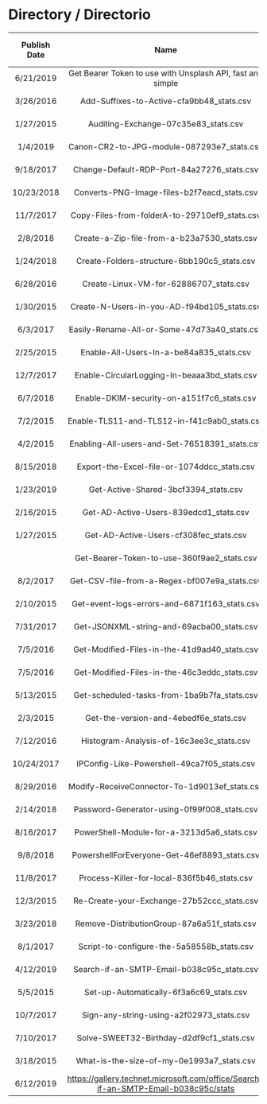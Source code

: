 
# Directory / Directorio



| Publish Date | Name  |  URL  | Repository Location |    Migrated To GitHub | 
|     :---:    | :---: | :---: |          :---:      |      :---:          |
| 6/21/2019  | Get Bearer Token to use with Unsplash API, fast and simple  |   [Bearer Token Script](https://gallery.technet.microsoft.com/Get-Bearer-Token-to-use-360f9ae2) | [local copy](/TechNet/Unsplash/Get-Bearer-Token-to-use-360f9ae2.md) | **Done** |
| 3/26/2016 | Add-Suffixes-to-Active-cfa9bb48_stats.csv  |  https://gallery.technet.microsoft.com/Add-Suffixes-to-Active-cfa9bb48  | Repository Location |Pending | 
| 1/27/2015 | Auditing-Exchange-07c35e83_stats.csv  |  https://gallery.technet.microsoft.com/Auditing-Exchange-07c35e83  | Repository Location | Pending | 
| 1/4/2019 | Canon-CR2-to-JPG-module-087293e7_stats.csv  |  https://gallery.technet.microsoft.com/Canon-CR2-to-JPG-module-087293e7  | Repository Location | Pending|
| 9/18/2017 | Change-Default-RDP-Port-84a27276_stats.csv  |  https://gallery.technet.microsoft.com/Change-Default-RDP-Port-84a27276  | Repository Location |  Pending|
| 10/23/2018 | Converts-PNG-Image-files-b2f7eacd_stats.csv  |  https://gallery.technet.microsoft.com/Converts-PNG-Image-files-b2f7eacd  | Repository Location |  Pending|
| 11/7/2017 | Copy-Files-from-folderA-to-29710ef9_stats.csv  |  https://gallery.technet.microsoft.com/Copy-Files-from-folderA-to-29710ef9  | Repository Location |  Pending|
| 2/8/2018 | Create-a-Zip-file-from-a-b23a7530_stats.csv  |  https://gallery.technet.microsoft.com/Create-a-Zip-file-from-a-b23a7530  | Repository Location |  Pending|
| 1/24/2018 | Create-Folders-structure-6bb190c5_stats.csv  |  https://gallery.technet.microsoft.com/Create-Folders-structure-6bb190c5  | Repository Location |  Pending|
| 6/28/2016 | Create-Linux-VM-for-62886707_stats.csv  |  https://gallery.technet.microsoft.com/Create-Linux-VM-for-62886707  | Repository Location |  Pending|
| 1/30/2015 | Create-N-Users-in-you-AD-f94bd105_stats.csv  |  https://gallery.technet.microsoft.com/Create-N-Users-in-you-AD-f94bd105  | Repository Location |  Pending|
| 6/3/2017 | Easily-Rename-All-or-Some-47d73a40_stats.csv  |  https://gallery.technet.microsoft.com/Easily-Rename-All-or-Some-47d73a40  | Repository Location | Pending|
| 2/25/2015 | Enable-All-Users-In-a-be84a835_stats.csv  |  https://gallery.technet.microsoft.com/Enable-All-Users-In-a-be84a835  | Repository Location |  Pending|
| 12/7/2017 | Enable-CircularLogging-In-beaaa3bd_stats.csv  |  https://gallery.technet.microsoft.com/Enable-CircularLogging-In-beaaa3bd  | Repository Location |  Pending|
| 6/7/2018 | Enable-DKIM-security-on-a151f7c6_stats.csv  |  https://gallery.technet.microsoft.com/Enable-DKIM-security-on-a151f7c6  | Repository Location |  Pending|
| 7/2/2015 | Enable-TLS11-and-TLS12-in-f41c9ab0_stats.csv  |  https://gallery.technet.microsoft.com/Enable-TLS11-and-TLS12-in-f41c9ab0  | Repository Location |  Pending|
| 4/2/2015 | Enabling-All-users-and-Set-76518391_stats.csv  |  https://gallery.technet.microsoft.com/Enabling-All-users-and-Set-76518391  | Repository Location |  Pending|
| 8/15/2018 | Export-the-Excel-file-or-1074ddcc_stats.csv  |  https://gallery.technet.microsoft.com/Export-the-Excel-file-or-1074ddcc  | Repository Location |  Pending|
| 1/23/2019 | Get-Active-Shared-3bcf3394_stats.csv  |  https://gallery.technet.microsoft.com/Get-Active-Shared-3bcf3394  | Repository Location |  Pending|
| 2/16/2015 | Get-AD-Active-Users-839edcd1_stats.csv  |  https://gallery.technet.microsoft.com/Get-AD-Active-Users-839edcd1  | Repository Location | Pending|
| 1/27/2015 | Get-AD-Active-Users-cf308fec_stats.csv  |  https://gallery.technet.microsoft.com/Get-AD-Active-Users-cf308fec  | Repository Location |  Pending|
|  | Get-Bearer-Token-to-use-360f9ae2_stats.csv  |  https://gallery.technet.microsoft.com/Get-Bearer-Token-to-use-360f9ae2  | Repository Location |   Pending|
| 8/2/2017 | Get-CSV-file-from-a-Regex-bf007e9a_stats.csv  |  https://gallery.technet.microsoft.com/Get-CSV-file-from-a-Regex-bf007e9a  | Repository Location | Pending|
| 2/10/2015 | Get-event-logs-errors-and-6871f163_stats.csv  |  https://gallery.technet.microsoft.com/Get-event-logs-errors-and-6871f163  | Repository Location |  Pending|
| 7/31/2017 | Get-JSONXML-string-and-69acba00_stats.csv  |  https://gallery.technet.microsoft.com/Get-JSONXML-string-and-69acba00  | Repository Location |   Pending|
| 7/5/2016 | Get-Modified-Files-in-the-41d9ad40_stats.csv  |  https://gallery.technet.microsoft.com/Get-Modified-Files-in-the-41d9ad40  | Repository Location |  Pending|
| 7/5/2016 | Get-Modified-Files-in-the-46c3eddc_stats.csv  |  https://gallery.technet.microsoft.com/Get-Modified-Files-in-the-46c3eddc  | Repository Location |  Pending|
| 5/13/2015 | Get-scheduled-tasks-from-1ba9b7fa_stats.csv  |  https://gallery.technet.microsoft.com/Get-scheduled-tasks-from-1ba9b7fa  | Repository Location |  Pending|
| 2/3/2015 | Get-the-version-and-4ebedf6e_stats.csv  |  https://gallery.technet.microsoft.com/Get-the-version-and-4ebedf6e  | Repository Location |  Pending|
| 7/12/2016 | Histogram-Analysis-of-16c3ee3c_stats.csv  |  https://gallery.technet.microsoft.com/Histogram-Analysis-of-16c3ee3c  | Repository Location |  Pending|
| 10/24/2017 | IPConfig-Like-Powershell-49ca7f05_stats.csv  |  https://gallery.technet.microsoft.com/IPConfig-Like-Powershell-49ca7f05  | Repository Location |  Pending|
| 8/29/2016 | Modify-ReceiveConnector-To-1d9013ef_stats.csv  |  https://gallery.technet.microsoft.com/Modify-ReceiveConnector-To-1d9013ef  | Repository Location |  Pending|
| 2/14/2018 | Password-Generator-using-0f99f008_stats.csv  |  https://gallery.technet.microsoft.com/Password-Generator-using-0f99f008  | Repository Location |  **Done** |
| 8/16/2017 | PowerShell-Module-for-a-3213d5a6_stats.csv  |  https://gallery.technet.microsoft.com/PowerShell-Module-for-a-3213d5a6  | Repository Location |  Pending|  
| 9/8/2018 | PowershellForEveryone-Get-46ef8893_stats.csv  |  https://gallery.technet.microsoft.com/PowershellForEveryone-Get-46ef8893  | Repository Location |  Pending|
| 11/8/2017 | Process-Killer-for-local-836f5b46_stats.csv  |  https://gallery.technet.microsoft.com/Process-Killer-for-local-836f5b46  | Repository Location |  Pending|
| 12/3/2015 | Re-Create-your-Exchange-27b52ccc_stats.csv  |  https://gallery.technet.microsoft.com/Re-Create-your-Exchange-27b52ccc  | Repository Location |  Pending|
| 3/23/2018 | Remove-DistributionGroup-87a6a51f_stats.csv  |  https://gallery.technet.microsoft.com/Remove-DistributionGroup-87a6a51f  | Repository Location |  Pending|
| 8/1/2017 | Script-to-configure-the-5a58558b_stats.csv  |  https://gallery.technet.microsoft.com/Script-to-configure-the-5a58558b  | Repository Location |  Pending|
| 4/12/2019 | Search-if-an-SMTP-Email-b038c95c_stats.csv  |  https://gallery.technet.microsoft.com/Search-if-an-SMTP-Email-b038c95c  | Repository Location |  Pending|
| 5/5/2015 | Set-up-Automatically-6f3a6c69_stats.csv  |  https://gallery.technet.microsoft.com/Set-up-Automatically-6f3a6c69  | Repository Location |  Pending|
| 10/7/2017 | Sign-any-string-using-a2f02973_stats.csv  |  https://gallery.technet.microsoft.com/Sign-any-string-using-a2f02973  | Repository Location |  Pending|
| 7/10/2017 | Solve-SWEET32-Birthday-d2df9cf1_stats.csv  |  https://gallery.technet.microsoft.com/Solve-SWEET32-Birthday-d2df9cf1  | Repository Location |  Pending|
| 3/18/2015 | What-is-the-size-of-my-0e1993a7_stats.csv  |  https://gallery.technet.microsoft.com/What-is-the-size-of-my-0e1993a7  | Repository Location |  Pending|
| 6/12/2019 | https://gallery.technet.microsoft.com/office/Search-if-an-SMTP-Email-b038c95c/stats | https://gallery.technet.microsoft.com/office/Search-if-an-SMTP-Email-b038c95c | Repository Location |  Pending |